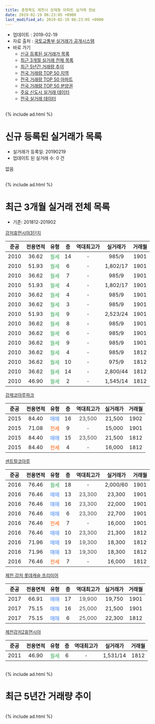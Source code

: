 ```yaml
---
title: 충청북도 제천시 강제동 아파트 실거래 정보
date: 2019-02-19 06:23:05 +0900
last_modified_at: 2019-02-19 06:23:05 +0900
---
```


* 업데이트 : 2019-02-19
* 자료 출처 : [국토교통부 실거래가 공개시스템](http://rt.molit.go.kr)
* 바로 가기
    * [신규 등록된 실거래가 목록](#신규-등록된-실거래가-목록)
    * [최근 3개월 실거래 전체 목록](#최근-3개월-실거래-전체-목록)
    * [최근 5년간 거래량 추이](#최근-5년간-거래량-추이)
    * [전국 거래량 TOP 50 지역](https://ayogom.github.io/apt-trade-info/최근-3개월-전국에서-가장-거래가-많이-발생한-지역)
    * [전국 거래량 TOP 50 아파트](https://ayogom.github.io/apt-trade-info/최근-3개월-전국에서-가장-거래가-많이-발생한-아파트)
    * [전국 거래량 TOP 50 분양권](https://ayogom.github.io/apt-trade-info/최근-3개월-전국에서-가장-거래가-많이-발생한-분양권)
    * [주요 신도시 실거래 데이터](https://ayogom.github.io/apt-trade-info/주요-신도시)
    * [전국 실거래 데이터](https://ayogom.github.io/apt-trade-info/전국)
<br>
{% include ad.html %}
<br>

# 신규 등록된 실거래가 목록
* 실거래가 등록일: 20190219
* 업데이트 된 실거래 수: 0 건

없음

<br>
{% include ad.html %}
<br>

# 최근 3개월 실거래 전체 목록
* 기준: 201812-201902


[강저휴먼시아3단지](https://search.naver.com/search.naver?query=%EC%B6%A9%EC%B2%AD%EB%B6%81%EB%8F%84+%EC%A0%9C%EC%B2%9C%EC%8B%9C+%EA%B0%95%EC%A0%9C%EB%8F%99+%EA%B0%95%EC%A0%80%ED%9C%B4%EB%A8%BC%EC%8B%9C%EC%95%843%EB%8B%A8%EC%A7%80)

|준공|전용면적|유형|층|역대최고가|실거래가|거래월|
|:---:|:---:|:---:|:---:|:---:|:---:|:---:|
|2010|36.62|<span style="color:#34a853">월세</span>|14|<span style="color:#444444">-</span>|985/9|1901|
|2010|51.93|<span style="color:#34a853">월세</span>|6|<span style="color:#444444">-</span>|1,802/17|1901|
|2010|36.62|<span style="color:#34a853">월세</span>|7|<span style="color:#444444">-</span>|985/9|1901|
|2010|51.93|<span style="color:#34a853">월세</span>|4|<span style="color:#444444">-</span>|1,802/17|1901|
|2010|36.62|<span style="color:#34a853">월세</span>|4|<span style="color:#444444">-</span>|985/9|1901|
|2010|36.62|<span style="color:#34a853">월세</span>|3|<span style="color:#444444">-</span>|985/9|1901|
|2010|51.93|<span style="color:#34a853">월세</span>|9|<span style="color:#444444">-</span>|2,523/24|1901|
|2010|36.62|<span style="color:#34a853">월세</span>|8|<span style="color:#444444">-</span>|985/9|1901|
|2010|36.62|<span style="color:#34a853">월세</span>|6|<span style="color:#444444">-</span>|985/9|1901|
|2010|36.62|<span style="color:#34a853">월세</span>|9|<span style="color:#444444">-</span>|985/9|1901|
|2010|36.62|<span style="color:#34a853">월세</span>|4|<span style="color:#444444">-</span>|985/9|1812|
|2010|36.62|<span style="color:#34a853">월세</span>|10|<span style="color:#444444">-</span>|975/9|1812|
|2010|36.62|<span style="color:#34a853">월세</span>|14|<span style="color:#444444">-</span>|2,800/44|1812|
|2010|46.90|<span style="color:#34a853">월세</span>|2|<span style="color:#444444">-</span>|1,545/14|1812|

[강제코아루파크](https://search.naver.com/search.naver?query=%EC%B6%A9%EC%B2%AD%EB%B6%81%EB%8F%84+%EC%A0%9C%EC%B2%9C%EC%8B%9C+%EA%B0%95%EC%A0%9C%EB%8F%99+%EA%B0%95%EC%A0%9C%EC%BD%94%EC%95%84%EB%A3%A8%ED%8C%8C%ED%81%AC)

|준공|전용면적|유형|층|역대최고가|실거래가|거래월|
|:---:|:---:|:---:|:---:|:---:|:---:|:---:|
|2015|84.40|<span style="color:#4285f3">매매</span>|16|<span style="color:#444444">23,500</span>|21,500|1902|
|2015|71.08|<span style="color:#ff5a00">전세</span>|9|<span style="color:#444444">-</span>|15,000|1901|
|2015|84.40|<span style="color:#4285f3">매매</span>|15|<span style="color:#444444">23,500</span>|21,500|1812|
|2015|84.40|<span style="color:#ff5a00">전세</span>|4|<span style="color:#444444">-</span>|16,000|1812|

[센트럴코아루](https://search.naver.com/search.naver?query=%EC%B6%A9%EC%B2%AD%EB%B6%81%EB%8F%84+%EC%A0%9C%EC%B2%9C%EC%8B%9C+%EA%B0%95%EC%A0%9C%EB%8F%99+%EC%84%BC%ED%8A%B8%EB%9F%B4%EC%BD%94%EC%95%84%EB%A3%A8)

|준공|전용면적|유형|층|역대최고가|실거래가|거래월|
|:---:|:---:|:---:|:---:|:---:|:---:|:---:|
|2016|76.46|<span style="color:#34a853">월세</span>|18|<span style="color:#444444">-</span>|2,000/60|1901|
|2016|76.46|<span style="color:#4285f3">매매</span>|13|<span style="color:#444444">23,300</span>|23,300|1901|
|2016|76.46|<span style="color:#4285f3">매매</span>|16|<span style="color:#444444">23,300</span>|22,000|1901|
|2016|76.46|<span style="color:#4285f3">매매</span>|6|<span style="color:#444444">23,300</span>|22,700|1901|
|2016|76.46|<span style="color:#ff5a00">전세</span>|7|<span style="color:#444444">-</span>|16,000|1901|
|2016|76.46|<span style="color:#4285f3">매매</span>|10|<span style="color:#444444">23,300</span>|21,300|1812|
|2016|71.96|<span style="color:#4285f3">매매</span>|19|<span style="color:#444444">19,300</span>|18,300|1812|
|2016|71.96|<span style="color:#4285f3">매매</span>|13|<span style="color:#444444">19,300</span>|18,300|1812|
|2016|76.46|<span style="color:#ff5a00">전세</span>|7|<span style="color:#444444">-</span>|16,000|1812|

[제천 강저 롯데캐슬 프리미어](https://search.naver.com/search.naver?query=%EC%B6%A9%EC%B2%AD%EB%B6%81%EB%8F%84+%EC%A0%9C%EC%B2%9C%EC%8B%9C+%EA%B0%95%EC%A0%9C%EB%8F%99+%EC%A0%9C%EC%B2%9C+%EA%B0%95%EC%A0%80+%EB%A1%AF%EB%8D%B0%EC%BA%90%EC%8A%AC+%ED%94%84%EB%A6%AC%EB%AF%B8%EC%96%B4)

|준공|전용면적|유형|층|역대최고가|실거래가|거래월|
|:---:|:---:|:---:|:---:|:---:|:---:|:---:|
|2017|66.91|<span style="color:#4285f3">매매</span>|17|<span style="color:#444444">19,900</span>|19,750|1901|
|2017|75.15|<span style="color:#4285f3">매매</span>|16|<span style="color:#444444">25,000</span>|21,500|1901|
|2017|75.15|<span style="color:#4285f3">매매</span>|6|<span style="color:#444444">25,000</span>|22,300|1812|

[제천강저2휴먼시아](https://search.naver.com/search.naver?query=%EC%B6%A9%EC%B2%AD%EB%B6%81%EB%8F%84+%EC%A0%9C%EC%B2%9C%EC%8B%9C+%EA%B0%95%EC%A0%9C%EB%8F%99+%EC%A0%9C%EC%B2%9C%EA%B0%95%EC%A0%802%ED%9C%B4%EB%A8%BC%EC%8B%9C%EC%95%84)

|준공|전용면적|유형|층|역대최고가|실거래가|거래월|
|:---:|:---:|:---:|:---:|:---:|:---:|:---:|
|2011|46.90|<span style="color:#34a853">월세</span>|6|<span style="color:#444444">-</span>|1,531/14|1812|


<br>
{% include ad.html %}
<br>

# 최근 5년간 거래량 추이


<div style="width:100%;">
    <canvas id="deal_progress" height="200"></canvas>
</div>

<script>
new Chart(document.getElementById("deal_progress"), {
    type: 'line',
    data: {
        labels: ['201402','201403','201404','201405','201406','201407','201408','201409','201410','201411','201412','201501','201502','201503','201504','201505','201506','201507','201508','201509','201510','201511','201512','201601','201602','201603','201604','201605','201606','201607','201608','201609','201610','201611','201612','201701','201702','201703','201704','201705','201706','201707','201708','201709','201710','201711','201712','201801','201802','201803','201804','201805','201806','201807','201808','201809','201810','201811','201812','201901','201902'],
        datasets: [{
            label: '매매',
            pointRadius: 1,
            data: [0, 0, 0, 0, 0, 0, 0, 0, 0, 0, 0, 0, 0, 0, 0, 0, 3, 0, 1, 1, 1, 0, 0, 0, 1, 1, 0, 0, 1, 1, 0, 2, 3, 3, 1, 1, 1, 0, 0, 2, 1, 2, 3, 6, 3, 4, 16, 25, 19, 10, 14, 3, 9, 7, 8, 5, 10, 8, 5, 5, 1],
            borderColor: "rgba(255, 201, 14, 1)",
            backgroundColor: "rgba(255, 201, 14, 0.5)",
            fill: false,
            lineTension: 0
        },{
            label: '전월세',
            pointRadius: 1,
            data: [1, 1, 3, 0, 2, 0, 0, 0, 0, 2, 3, 17, 0, 0, 2, 2, 5, 4, 13, 4, 0, 4, 1, 1, 1, 5, 1, 2, 5, 5, 4, 9, 1, 1, 2, 13, 4, 2, 0, 3, 6, 3, 23, 20, 17, 25, 27, 15, 8, 7, 6, 6, 3, 6, 4, 6, 6, 4, 7, 13, 0],
            borderColor: "rgba(0, 141, 185, 1)",
            backgroundColor: "rgba(0, 141, 185, 0.5)",
            fill: false,
            lineTension: 0
        }
        ]
    },
    options: {
        responsive: true,
        title: {
            display: false
        },
        tooltips: {
            mode: 'index',
            intersect: false
        },
        hover: {
            mode: 'nearest',
            intersect: true
        },
        scales: {
            xAxes: [{
                display: true,
                scaleLabel: {
                    display: true,
                    labelString: '년/월'
                }
            }],
            yAxes: [{
                display: true,
                ticks: {
                    suggestedMin: 0,
                },
                scaleLabel: {
                    display: true,
                    labelString: '실거래 수'
                }
            }]
        }
    }
});

</script>


<br>
{% include ad.html %}
<br>

